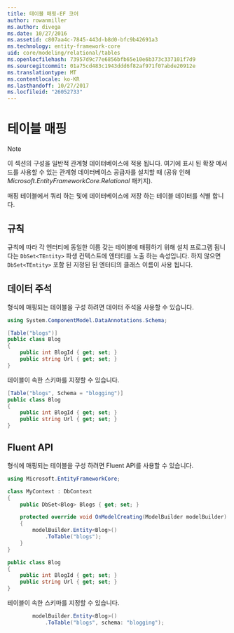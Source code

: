 ```yaml
---
title: 테이블 매핑-EF 코어
author: rowanmiller
ms.author: divega
ms.date: 10/27/2016
ms.assetid: c807aa4c-7845-443d-b8d0-bfc9b42691a3
ms.technology: entity-framework-core
uid: core/modeling/relational/tables
ms.openlocfilehash: 73957d9c77e6856bfb65e10e6b373c337101f7d9
ms.sourcegitcommit: 01a75cd483c1943ddd6f82af971f07abde20912e
ms.translationtype: MT
ms.contentlocale: ko-KR
ms.lasthandoff: 10/27/2017
ms.locfileid: "26052733"
---
```

# <a name="table-mapping"></a>테이블 매핑

> [!NOTE]  
> 이 섹션의 구성을 일반적 관계형 데이터베이스에 적용 됩니다. 여기에 표시 된 확장 메서드를 사용할 수 있는 관계형 데이터베이스 공급자를 설치할 때 (공유 인해 *Microsoft.EntityFrameworkCore.Relational* 패키지).

매핑 테이블에서 쿼리 하는 및에 데이터베이스에 저장 하는 테이블 데이터를 식별 합니다.

## <a name="conventions"></a>규칙

규칙에 따라 각 엔터티에 동일한 이름 갖는 테이블에 매핑하기 위해 설치 프로그램 됩니다는 `DbSet<TEntity>` 파생 컨텍스트에 엔터티를 노출 하는 속성입니다. 하지 않으면 `DbSet<TEntity>` 포함 된 지정된 된 엔터티의 클래스 이름이 사용 됩니다.

## <a name="data-annotations"></a>데이터 주석

형식에 매핑되는 테이블을 구성 하려면 데이터 주석을 사용할 수 있습니다.

``` csharp
using System.ComponentModel.DataAnnotations.Schema;
```
``` csharp
[Table("blogs")]
public class Blog
{
    public int BlogId { get; set; }
    public string Url { get; set; }
}
```

테이블이 속한 스키마를 지정할 수 있습니다.

``` csharp
[Table("blogs", Schema = "blogging")]
public class Blog
{
    public int BlogId { get; set; }
    public string Url { get; set; }
}
```

## <a name="fluent-api"></a>Fluent API

형식에 매핑되는 테이블을 구성 하려면 Fluent API를 사용할 수 있습니다.

``` csharp
using Microsoft.EntityFrameworkCore;
```
``` csharp
class MyContext : DbContext
{
    public DbSet<Blog> Blogs { get; set; }

    protected override void OnModelCreating(ModelBuilder modelBuilder)
    {
        modelBuilder.Entity<Blog>()
            .ToTable("blogs");
    }
}

public class Blog
{
    public int BlogId { get; set; }
    public string Url { get; set; }
}
```

테이블이 속한 스키마를 지정할 수 있습니다.

<!-- [!code-csharp[Main](samples/core/relational/Modeling/FluentAPI/Samples/Relational/TableAndSchema.cs?highlight=2)] -->
``` csharp
        modelBuilder.Entity<Blog>()
            .ToTable("blogs", schema: "blogging");
```
